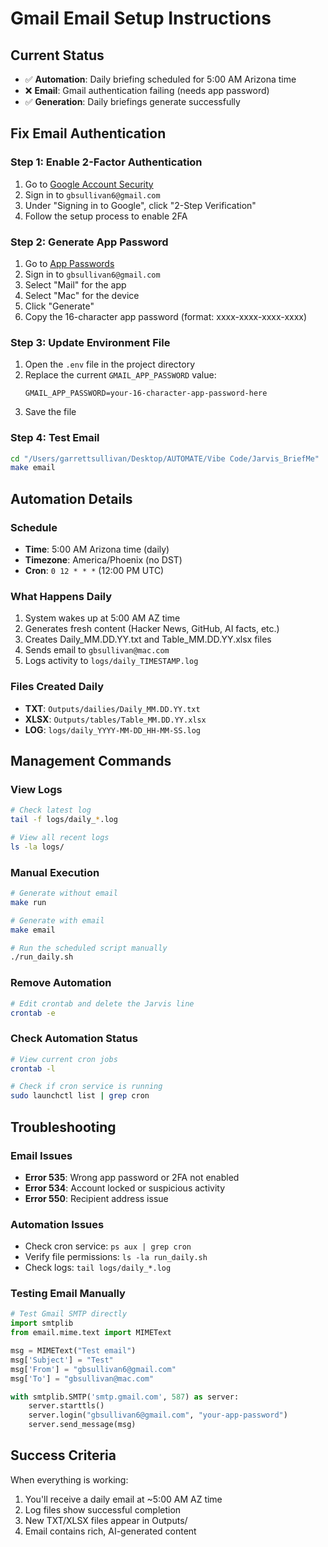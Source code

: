 # Gmail Email Setup Instructions

## Current Status
- ✅ **Automation**: Daily briefing scheduled for 5:00 AM Arizona time
- ❌ **Email**: Gmail authentication failing (needs app password)
- ✅ **Generation**: Daily briefings generate successfully

## Fix Email Authentication

### Step 1: Enable 2-Factor Authentication
1. Go to [Google Account Security](https://myaccount.google.com/security)
2. Sign in to `gbsullivan6@gmail.com`
3. Under "Signing in to Google", click "2-Step Verification"
4. Follow the setup process to enable 2FA

### Step 2: Generate App Password
1. Go to [App Passwords](https://myaccount.google.com/apppasswords)
2. Sign in to `gbsullivan6@gmail.com`
3. Select "Mail" for the app
4. Select "Mac" for the device
5. Click "Generate"
6. Copy the 16-character app password (format: xxxx-xxxx-xxxx-xxxx)

### Step 3: Update Environment File
1. Open the `.env` file in the project directory
2. Replace the current `GMAIL_APP_PASSWORD` value:
   ```
   GMAIL_APP_PASSWORD=your-16-character-app-password-here
   ```
3. Save the file

### Step 4: Test Email
```bash
cd "/Users/garrettsullivan/Desktop/AUTOMATE/Vibe Code/Jarvis_BriefMe"
make email
```

## Automation Details

### Schedule
- **Time**: 5:00 AM Arizona time (daily)
- **Timezone**: America/Phoenix (no DST)
- **Cron**: `0 12 * * *` (12:00 PM UTC)

### What Happens Daily
1. System wakes up at 5:00 AM AZ time
2. Generates fresh content (Hacker News, GitHub, AI facts, etc.)
3. Creates Daily_MM.DD.YY.txt and Table_MM.DD.YY.xlsx files
4. Sends email to `gbsullivan@mac.com`
5. Logs activity to `logs/daily_TIMESTAMP.log`

### Files Created Daily
- **TXT**: `Outputs/dailies/Daily_MM.DD.YY.txt`
- **XLSX**: `Outputs/tables/Table_MM.DD.YY.xlsx`
- **LOG**: `logs/daily_YYYY-MM-DD_HH-MM-SS.log`

## Management Commands

### View Logs
```bash
# Check latest log
tail -f logs/daily_*.log

# View all recent logs
ls -la logs/
```

### Manual Execution
```bash
# Generate without email
make run

# Generate with email
make email

# Run the scheduled script manually
./run_daily.sh
```

### Remove Automation
```bash
# Edit crontab and delete the Jarvis line
crontab -e
```

### Check Automation Status
```bash
# View current cron jobs
crontab -l

# Check if cron service is running
sudo launchctl list | grep cron
```

## Troubleshooting

### Email Issues
- **Error 535**: Wrong app password or 2FA not enabled
- **Error 534**: Account locked or suspicious activity
- **Error 550**: Recipient address issue

### Automation Issues
- Check cron service: `ps aux | grep cron`
- Verify file permissions: `ls -la run_daily.sh`
- Check logs: `tail logs/daily_*.log`

### Testing Email Manually
```python
# Test Gmail SMTP directly
import smtplib
from email.mime.text import MIMEText

msg = MIMEText("Test email")
msg['Subject'] = "Test"
msg['From'] = "gbsullivan6@gmail.com"
msg['To'] = "gbsullivan@mac.com"

with smtplib.SMTP('smtp.gmail.com', 587) as server:
    server.starttls()
    server.login("gbsullivan6@gmail.com", "your-app-password")
    server.send_message(msg)
```

## Success Criteria
When everything is working:
1. You'll receive a daily email at ~5:00 AM AZ time
2. Log files show successful completion
3. New TXT/XLSX files appear in Outputs/
4. Email contains rich, AI-generated content